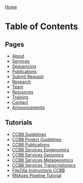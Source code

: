 <a href="index.html" class="home-button">Home</a>

# Table of Contents

## Pages

-   [About](subpages/about.html)
-   [Services](subpages/services.html)
-   [Sequencing](subpages/sequencing.html)
-   [Publications](subpages/publications.html)
-   [Submit Request](subpages/submit_request.html)
-   [Research](subpages/research.html)
-   [Team](subpages/team.html)
-   [Resources](subpages/resources.html)
-   [Training](subpages/training.html)
-   [Contact](subpages/contact.html)
-   [Announcements](subpages/announcements.html)

## Tutorials

-   [CCBB Guidelines](tutorials/CCBB_guidelines.html)
-   [CCBB Project Guidelines](tutorials/CCBB_project_guidelines.html)
-   [CCBB Publications](tutorials/CCBB_publications.html)
-   [CCBB Services
    Epigenomics](tutorials/CCBB_services_epigenomics.html)
-   [CCBB Services Genomics](tutorials/CCBB_services_genomics.html)
-   [CCBB Services
    Metagenomics](tutorials/CCBB_services_metagenomics.html)
-   [CCBB Services
    Transcriptomics](tutorials/CCBB_services_transcriptomics.html)
-   [FileZilla Instructions
    CCBB](tutorials/FileZilla_Instructions_CCBB.html)
-   [RNAseq Pipeline Tutorial](tutorials/rnaseqpipeline.html)
